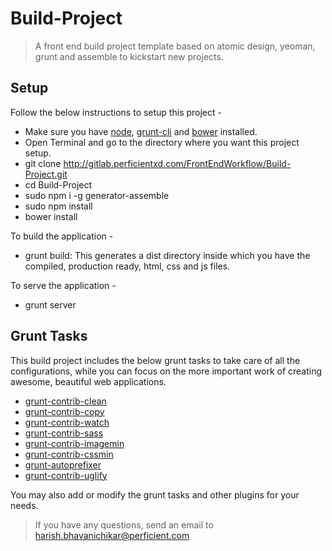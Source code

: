 # Build-Project

> A front end build project template based on atomic design, yeoman, grunt and assemble to kickstart new projects.

## Setup

Follow the below instructions to setup this project - 

* Make sure you have [node](https://nodejs.org), [grunt-cli](http://gruntjs.com) and [bower](http://bower.io) installed.
* Open Terminal and go to the directory where you want this project setup.
* git clone http://gitlab.perficientxd.com/FrontEndWorkflow/Build-Project.git
* cd Build-Project
* sudo npm i -g generator-assemble
* sudo npm install
* bower install

To build the application -
* grunt build: This generates a dist directory inside which you have the compiled, production ready, html, css and js files.

To serve the application -
* grunt server 

## Grunt Tasks

This build project includes the below grunt tasks to take care of all the configurations, while you can focus on the more important work of creating awesome, beautiful web applications.

* [grunt-contrib-clean](https://github.com/gruntjs/grunt-contrib-clean)
* [grunt-contrib-copy](https://github.com/gruntjs/grunt-contrib-copy)
* [grunt-contrib-watch](https://github.com/gruntjs/grunt-contrib-watch)
* [grunt-contrib-sass](https://github.com/gruntjs/grunt-contrib-sass)
* [grunt-contrib-imagemin](https://github.com/gruntjs/grunt-contrib-imagemin)
* [grunt-contrib-cssmin](https://github.com/gruntjs/grunt-contrib-cssmin)
* [grunt-autoprefixer](https://github.com/nDmitry/grunt-autoprefixer/)
* [grunt-contrib-uglify](https://github.com/gruntjs/grunt-contrib-uglify)

You may also add or modify the grunt tasks and other plugins for your needs.

> If you have any questions, send an email to harish.bhavanichikar@perficient.com